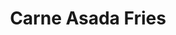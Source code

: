 ---
title: "Carne Asada Fries"
price: "$13.00"
category: "Appetizers"
img: "src/images/menu/Carne-Asada-Fries.jpg"
desc: "French fries topped with carne asada, melted cheese, pico de gallo guacamole, sour cream and jalapenos"
---